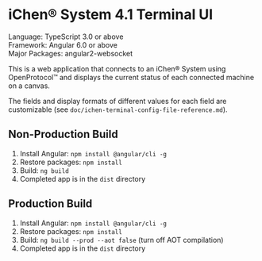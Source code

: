 # iChen&reg; System 4.1 Terminal UI

Language: TypeScript 3.0 or above  
Framework: Angular 6.0 or above  
Major Packages: angular2-websocket

This is a web application that connects to an iChen&reg; System using OpenProtocol&trade;
and displays the current status of each connected machine on a canvas.

The fields and display formats of different values for each field are customizable
(see `doc/ichen-terminal-config-file-reference.md`).

## Non-Production Build

1. Install Angular: `npm install @angular/cli -g`
2. Restore packages: `npm install`
3. Build: `ng build`
4. Completed app is in the `dist` directory

## Production Build

1. Install Angular: `npm install @angular/cli -g`
2. Restore packages: `npm install`
3. Build: `ng build --prod --aot false` (turn off AOT compilation)
4. Completed app is in the `dist` directory
